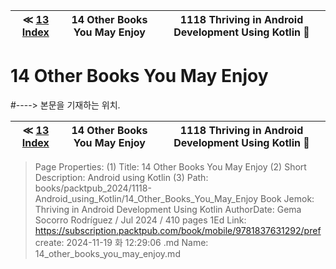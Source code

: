 
| ≪ [ 13 Index ](/books/packtpub_2024/1118-Android_using_Kotlin/13_Index) | 14 Other Books You May Enjoy | 1118 Thriving in Android Development Using Kotlin 🔔 |
|:----:|:----:|:----:|

# 14 Other Books You May Enjoy
#----> 본문을 기재하는 위치.



| ≪ [ 13 Index ](/books/packtpub_2024/1118-Android_using_Kotlin/13_Index) | 14 Other Books You May Enjoy | 1118 Thriving in Android Development Using Kotlin 🔔 |
|:----:|:----:|:----:|

> Page Properties:
> (1) Title: 14 Other Books You May Enjoy
> (2) Short Description: Android using Kotlin
> (3) Path: books/packtpub_2024/1118-Android_using_Kotlin/14_Other_Books_You_May_Enjoy
> Book Jemok: Thriving in Android Development Using Kotlin
> AuthorDate: Gema Socorro Rodríguez / Jul 2024 / 410 pages 1Ed
> Link: https://subscription.packtpub.com/book/mobile/9781837631292/pref
> create: 2024-11-19 화 12:29:06
> .md Name: 14_other_books_you_may_enjoy.md

